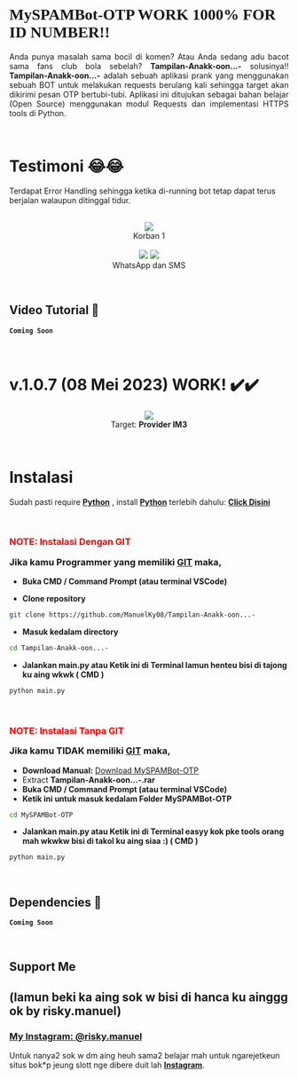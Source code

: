 # <a style="font-family:cursive">MySPAMBot-OTP WORK 1000% FOR ID NUMBER!!</a>
<p align="justify">Anda punya masalah sama bocil di komen? Atau Anda sedang adu bacot sama fans club bola sebelah? <b>Tampilan-Anakk-oon...-</b> solusinya!! <b>Tampilan-Anakk-oon...-</b> adalah sebuah aplikasi prank yang menggunakan sebuah BOT untuk melakukan requests berulang kali sehingga target akan dikirimi pesan OTP bertubi-tubi. Aplikasi ini ditujukan sebagai bahan belajar (Open Source) menggunakan modul Requests dan implementasi HTTPS tools di Python.</p>
<br>

# Testimoni 😂😂
Terdapat Error Handling sehingga ketika di-running bot tetap dapat terus berjalan walaupun ditinggal tidur. 
<p align="center">
    <br>
    <a>
        <img src="https://telegra.ph/file/6a51a8a9776c4d36a406e.png">
    </a><br>
    Korban 1<br> <br>
    <a>
        <img src="https://telegra.ph/file/517f5077ff6ec3b8da592.png">
        <img src="https://telegra.ph/file/164309a8ba0868fcce538.png">
    </a><br>
    WhatsApp dan SMS    
</p>
<br>


## Video Tutorial 🚀
**`Coming Soon`**

<br>


# v.1.0.7 (**08 Mei 2023**) WORK! ✔️✔️
<p align="center">
    <a>
        <img src="https://telegra.ph/file/952306ad780313eca5b16.png">
    </a><br>
    Target: <b>Provider IM3</b> 
</p>
<br>

# Instalasi
Sudah pasti require <b>[Python](https://www.python.org/downloads/)</b> , install <b>[Python](https://www.python.org/downloads/)</b> terlebih dahulu: <b>[Click Disini](https://www.python.org/downloads/)</b>

<br>

### <p style="color:red">NOTE: Instalasi Dengan GIT</p> Jika kamu Programmer yang memiliki [GIT](https://git-scm.com/downloads) maka,

- **Buka CMD / Command Prompt (atau terminal VSCode)**

- **Clone repository**
```bash
git clone https://github.com/ManuelKy08/Tampilan-Anakk-oon...-
```
- **Masuk kedalam directory**
```sh
cd Tampilan-Anakk-oon...-
```
- **Jalankan main.py atau Ketik ini di Terminal lamun henteu bisi di tajong ku aing wkwk ( CMD )**
```bash
python main.py
```
<br>

### <p style="color:red">NOTE: Instalasi Tanpa GIT</p> Jika kamu **TIDAK** memiliki [GIT](https://git-scm.com/downloads) maka,
- **Download Manual:**
[Download MySPAMBot-OTP](https://github.com/Tampilan-Anakk-oon...-.rar) <br>
- Extract **Tampilan-Anakk-oon...-.rar**
- **Buka CMD / Command Prompt (atau terminal VSCode)**
- **Ketik ini untuk masuk kedalam Folder MySPAMBot-OTP**
```sh
cd MySPAMBot-OTP
```
- **Jalankan main.py atau Ketik ini di Terminal easyy kok pke tools orang mah wkwkw bisi di takol ku aing siaa :) ( CMD )**
```bash
python main.py
```
<br>

## Dependencies 🚀
**`Coming Soon`**
<br>

<br>


## Support Me 
## (lamun beki ka aing sok w bisi di hanca ku ainggg ok by risky.manuel)
### [**My Instagram: @risky.manuel**](https://www.instagram.com/risky.manuel)    
Untuk nanya2 sok w dm aing heuh sama2 belajar mah untuk ngarejetkeun situs bok*p jeung slott nge dibere duit lah [**Instagram**](https://www.instagram.com/risky.manuel).
